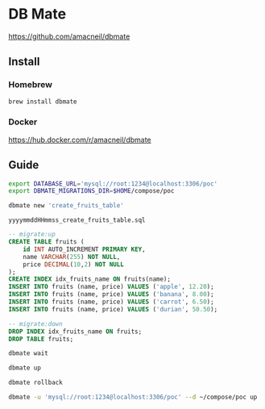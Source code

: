 # DB Mate

https://github.com/amacneil/dbmate

## Install

### Homebrew

```sh
brew install dbmate
```

### Docker

https://hub.docker.com/r/amacneil/dbmate

## Guide

```sh
export DATABASE_URL='mysql://root:1234@localhost:3306/poc'
export DBMATE_MIGRATIONS_DIR=$HOME/compose/poc
```

```sh
dbmate new 'create_fruits_table'
```

`yyyymmddHHmmss_create_fruits_table.sql`
```sql
-- migrate:up
CREATE TABLE fruits (
    id INT AUTO_INCREMENT PRIMARY KEY,
    name VARCHAR(255) NOT NULL,
    price DECIMAL(10,2) NOT NULL
);
CREATE INDEX idx_fruits_name ON fruits(name);
INSERT INTO fruits (name, price) VALUES ('apple', 12.20);
INSERT INTO fruits (name, price) VALUES ('banana', 8.00);
INSERT INTO fruits (name, price) VALUES ('carrot', 6.50);
INSERT INTO fruits (name, price) VALUES ('durian', 50.50);

-- migrate:down
DROP INDEX idx_fruits_name ON fruits;
DROP TABLE fruits;
```

```sh
dbmate wait
```

```sh
dbmate up
```

```sh
dbmate rollback
```

```sh
dbmate -u 'mysql://root:1234@localhost:3306/poc' --d ~/compose/poc up
```
